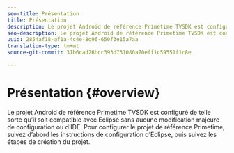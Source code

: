 ```yaml
---
seo-title: Présentation
title: Présentation
description: Le projet Android de référence Primetime TVSDK est configuré de telle sorte qu’il soit compatible avec Eclipse sans aucune modification majeure de configuration ou d’IDE.
seo-description: Le projet Android de référence Primetime TVSDK est configuré de telle sorte qu’il soit compatible avec Eclipse sans aucune modification majeure de configuration ou d’IDE.
uuid: 2854af18-af1a-4c4e-8d96-650f3e15a7aa
translation-type: tm+mt
source-git-commit: 31b6cad26bcc393d731080a70eff1c59551f1c8e

---
```



# Présentation {#overview}

Le projet Android de référence Primetime TVSDK est configuré de telle sorte qu’il soit compatible avec Eclipse sans aucune modification majeure de configuration ou d’IDE. Pour configurer le projet de référence Primetime, suivez d’abord les instructions de configuration d’Eclipse, puis suivez les étapes de création du projet.
